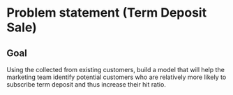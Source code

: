 # Problem statement (Term Deposit Sale)
## Goal
Using the collected from existing customers, build a model that will help the marketing team
identify potential customers who are relatively more likely to subscribe term deposit and thus
increase their hit ratio. 
